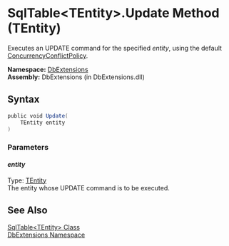 SqlTable&lt;TEntity>.Update Method (TEntity)
============================================
Executes an UPDATE command for the specified *entity*, using the default [ConcurrencyConflictPolicy][1].

**Namespace:** [DbExtensions][2]  
**Assembly:** DbExtensions (in DbExtensions.dll)

Syntax
------

```csharp
public void Update(
	TEntity entity
)
```

### Parameters

#### *entity*
Type: [TEntity][3]  
The entity whose UPDATE command is to be executed.


See Also
--------
[SqlTable&lt;TEntity> Class][3]  
[DbExtensions Namespace][2]  

[1]: ../ConcurrencyConflictPolicy/README.md
[2]: ../README.md
[3]: README.md